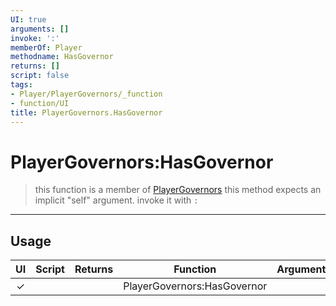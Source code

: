 ```yaml
---
UI: true
arguments: []
invoke: ':'
memberOf: Player
methodname: HasGovernor
returns: []
script: false
tags:
- Player/PlayerGovernors/_function
- function/UI
title: PlayerGovernors.HasGovernor
---
```

# PlayerGovernors:HasGovernor
> this function is a member of [PlayerGovernors](civ-6/lua/PlayerGovernors.md)
> this method expects an implicit "self" argument. invoke it with `:`
-----
## Usage
|  UI | Script | Returns | Function | Arguments |
|:---:|:------:|-------:|:--------:|:---------|
|✓| ||PlayerGovernors:HasGovernor||
